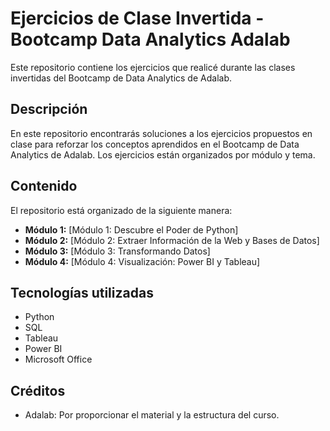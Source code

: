 # Ejercicios de Clase Invertida - Bootcamp Data Analytics Adalab

Este repositorio contiene los ejercicios que realicé durante las clases invertidas del Bootcamp de Data Analytics de Adalab.

## Descripción

En este repositorio encontrarás soluciones a los ejercicios propuestos en clase para reforzar los conceptos aprendidos en el Bootcamp de Data Analytics de Adalab. Los ejercicios están organizados por módulo y tema.

## Contenido

El repositorio está organizado de la siguiente manera:

* **Módulo 1:** \[Módulo 1: Descubre el Poder de Python]
* **Módulo 2:** \[Módulo 2: Extraer Información de la Web y Bases de Datos]
* **Módulo 3:** \[Módulo 3: Transformando Datos]
* **Módulo 4:** \[Módulo 4: Visualización: Power BI y Tableau]

## Tecnologías utilizadas

* Python
* SQL
* Tableau
* Power BI
* Microsoft Office

## Créditos

* Adalab: Por proporcionar el material y la estructura del curso.
